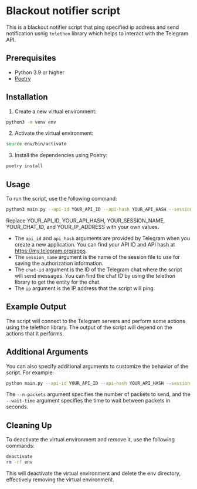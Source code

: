 # Blackout notifier script

This is a blackout notifier script that ping specified ip address and send notification usnig `telethon` library which helps to interact with the Telegram API.

## Prerequisites

- Python 3.9 or higher
- [Poetry](https://python-poetry.org/)

## Installation

1. Create a new virtual environment:
```bash
python3 -m venv env
```

2. Activate the virtual environment:

```bash
source env/bin/activate
```

3. Install the dependencies using Poetry:

```bash
poetry install
```

## Usage

To run the script, use the following command:

```bash
python3 main.py --api-id YOUR_API_ID --api-hash YOUR_API_HASH --session-name YOUR_SESSION_NAME --chat-id YOUR_CHAT_ID --ip YOUR_IP_ADDRESS
```

Replace YOUR_API_ID, YOUR_API_HASH, YOUR_SESSION_NAME, YOUR_CHAT_ID, and YOUR_IP_ADDRESS with your own values.

- The `api_id` and `api_hash` arguments are provided by Telegram when you create a new application. You can find your API ID and API hash at https://my.telegram.org/apps.
- The `session_name` argument is the name of the session file to use for saving the authorization information.
- The `chat-id` argument is the ID of the Telegram chat where the script will send messages. You can find the chat ID by using the telethon library to get the entity for the chat.
- The `ip` argument is the IP address that the script will ping.

## Example Output

The script will connect to the Telegram servers and perform some actions using the telethon library. The output of the
script will depend on the actions that it performs.

## Additional Arguments

You can also specify additional arguments to customize the behavior of the script. For example:

```bash
python main.py --api-id YOUR_API_ID --api-hash YOUR_API_HASH --session-name YOUR_SESSION_NAME --chat-id YOUR_CHAT_ID --ip YOUR_IP_ADDRESS --n-packets 20 --wait-time 1
```

The `--n-packets` argument specifies the number of packets to send, and the `--wait-time` argument specifies the time to wait
between packets in seconds.

## Cleaning Up

To deactivate the virtual environment and remove it, use the following commands:

```bash
deactivate
rm -rf env
```

This will deactivate the virtual environment and delete the env directory, effectively removing the virtual environment.
